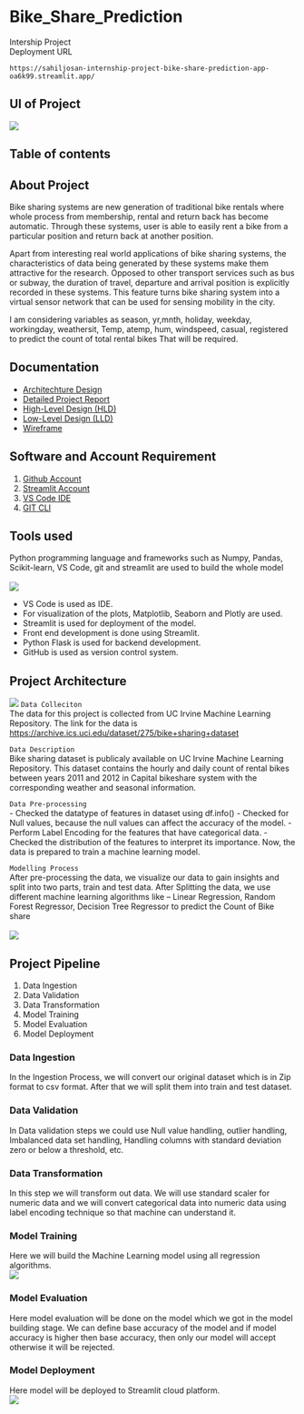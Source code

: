 # Bike_Share_Prediction
Intership Project <br>
Deployment URL
```
https://sahiljosan-internship-project-bike-share-prediction-app-oa6k99.streamlit.app/
```
## UI of Project
[![](https://i.imgur.com/jwEZJCi.jpg])](https://youtu.be/WswH6Z0Z1-o)

## Table of contents



## About Project
Bike sharing systems are new generation of traditional bike rentals where whole process from membership, rental and return back has become automatic. Through these systems, user is able to easily rent a bike from a particular position and return back at another position. <br>

Apart from interesting real world applications of bike sharing systems, the characteristics of data being generated by these systems make them attractive for the research. Opposed to other transport services such as bus or subway, the duration of travel, departure and arrival position is explicitly recorded in these systems. This feature turns bike sharing system into a virtual sensor network that can be used for sensing mobility in the city. <br>

I am considering variables as season, yr,mnth, holiday, weekday, workingday, weathersit, Temp, atemp, hum, windspeed, casual, registered to predict the count of total rental bikes That will be required. <br>


## Documentation
- [Architechture Design](https://drive.google.com/file/d/1fjl6Bh-yNueGRfbugD6XAvTm1qynajng/view?usp=sharing)
- [Detailed Project Report](https://drive.google.com/file/d/1eqQ_QtK96_5nM0ilYaSKrAS-N2-gmprO/view?usp=sharing)
- [High-Level Design (HLD)](https://drive.google.com/file/d/1BatDRodWA36FKkqk4Vdf-n4leqmFdY1L/view?usp=sharing)
- [Low-Level Design (LLD)](https://drive.google.com/file/d/1f1HejFCB5Rxy3mlcs5Akijsl8Y4Nfzih/view?usp=sharing)
- [Wireframe](https://drive.google.com/file/d/1MycaOO3XoNX3VWBA9PockZFZXH6s35Z3/view?usp=sharing)


## Software and Account Requirement 
1. [Github Account](https://github.com/Sahiljosan)
2. [Streamlit Account](https://streamlit.io/)
3. [VS Code IDE](https://code.visualstudio.com/download)
4. [GIT CLI](https://git-scm.com/downloads)

## Tools used
Python programming language and frameworks such as Numpy, Pandas, Scikit-learn, VS Code, git and streamlit are used to build the whole model <br><br>
![](https://i.imgur.com/EutJMW9.jpg)
- VS Code is used as IDE.
- For visualization of the plots, Matplotlib, Seaborn and Plotly are used.
- Streamlit is used for deployment of the model.
- Front end development is done using Streamlit.
- Python Flask is used for backend development.
- GitHub is used as version control system.

## Project Architecture 
![](https://i.imgur.com/t3jmkkO.png)
`Data Colleciton` <br>
The data for this project is collected from UC Irvine Machine Learning Repository. The link for the data is https://archive.ics.uci.edu/dataset/275/bike+sharing+dataset

`Data Description` <br>
Bike sharing dataset is publicaly available on UC Irvine Machine Learning Repository. This dataset contains the hourly and daily count of rental bikes between years 2011 and 2012 in Capital bikeshare system with the corresponding weather and seasonal information.

`Data Pre-processing` <br>
    - Checked the datatype of features in dataset using df.info()
    - Checked for Null values, because the null values can affect the accuracy of the model.
    - Perform Label Encoding for the features that have categorical data.
    - Checked the distribution of the features to interpret its importance.
    Now, the data is prepared to train a machine learning model.
    
`Modelling Process` <br>
After pre-processing the data, we visualize our data to gain insights and split into two parts, train and test data. After Splitting the data, we use different machine learning algorithms like – Linear Regression, Random Forest Regressor, Decision Tree Regressor to predict the Count of Bike share <br><br>
![](https://i.imgur.com/RZK4Jxl.png)

## Project Pipeline 
1. Data Ingestion
2. Data Validation
3. Data Transformation
4. Model Training
5. Model Evaluation
6. Model Deployment

### Data Ingestion
In the Ingestion Process, we will convert our original dataset which is in Zip format to csv format. After that we will split them into train and test dataset.

### Data Validation
In Data validation steps we could use Null value handling, outlier handling, Imbalanced data set handling, Handling columns with standard deviation zero or below a threshold, etc.

### Data Transformation
In this step we will transform out data. We will use standard scaler for numeric data and we will convert categorical data into numeric data using label encoding technique so that machine can understand it.

### Model Training
Here we will build the Machine Learning model using all regression algorithms.<br>
![](https://i.imgur.com/u11UVgW.png)

### Model Evaluation
Here model evaluation will be done on the model which we got in the model building stage. We can define base accuracy of the model and if model accuracy is higher then base accuracy, then only our model will accept otherwise it will be rejected.

### Model Deployment
Here model will be deployed to Streamlit cloud platform.<br>
![](https://i.imgur.com/AZ8RcV7.png)






